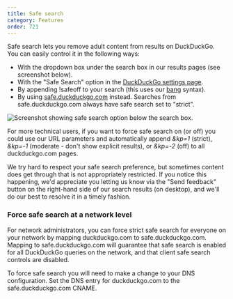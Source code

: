 ```yaml
---
title: Safe search
category: Features
order: 721
---
```

<html><body><p>Safe search lets you remove adult content from results on DuckDuckGo. You can easily control it in the following ways:</p>&#xD;
&#xD;
<ul><li>With the dropdown box under the search box in our results pages (see screenshot below).</li>&#xD;
  <li>With the "Safe Search" option in the <a href="https://duckduckgo.com/settings">DuckDuckGo settings page</a>.</li>&#xD;
  <li>By appending !safeoff to your search (this uses our <a href="https://duckduckgo.com/bang">bang</a> syntax).</li>&#xD;
  <li>By using <a href="https://safe.duckduckgo.com">safe.duckduckgo.com</a> instead. Searches from safe.duckduckgo.com always have safe search set to "strict".</li>&#xD;
</ul><p><img alt="Screenshot showing safe search option below the search box." src="/edition-jekyll-template/images/3ef517567542255d5cbd61f132f07e5e.png"></img></p><p>For more technical users, if you want to force safe search on (or off) you could use our URL parameters and automatically append <em>&amp;kp=1</em> (strict), <em>&amp;kp=-1</em> (moderate - don't show explicit results), or <em>&amp;kp=-2</em> (off) to all duckduckgo.com pages.</p>&#xD;
&#xD;
<p>We try hard to respect your safe search preference, but sometimes content does get through that is not appropriately restricted. If you notice this happening, we'd appreciate you letting us know via the "Send feedback" button on the right-hand side of our search results (on desktop), and we'll do our best to resolve it in a timely fashion.</p>&#xD;
&#xD;
<h3>Force safe search at a network level</h3>&#xD;
&#xD;
<p>For network administrators, you can force strict safe search for everyone on your network by mapping duckduckgo.com to safe.duckduckgo.com. Mapping to safe.duckduckgo.com will guarantee that safe search is enabled for all DuckDuckGo queries on the network, and that client safe search controls are disabled.</p>&#xD;
&#xD;
<p>To force safe search you will need to make a change to your DNS configuration. Set the DNS entry for duckduckgo.com to the safe.duckduckgo.com CNAME.</p></body></html>